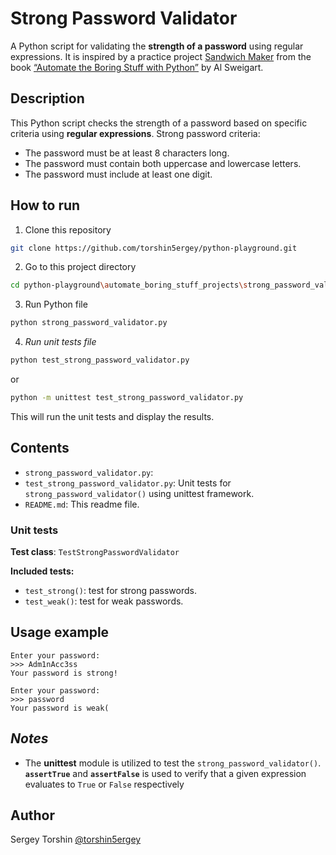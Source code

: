 # Strong Password Validator

A Python script for validating the **strength of a password** using regular expressions.
It is inspired by a practice project [Sandwich Maker](https://automatetheboringstuff.com/2e/chapter8/#calibre_link-288) from the book [“Automate the Boring Stuff with Python”](https://automatetheboringstuff.com/) by Al Sweigart.

## Description

This Python script checks the strength of a password based on specific criteria using **regular expressions**.
Strong password criteria:
- The password must be at least 8 characters long.
- The password must contain both uppercase and lowercase letters.
- The password must include at least one digit.

## How to run

1. Clone this repository
```bash
git clone https://github.com/torshin5ergey/python-playground.git
```
2. Go to this project directory
```bash
cd python-playground\automate_boring_stuff_projects\strong_password_validator
```
3. Run Python file
```bash
python strong_password_validator.py
```
4. *Run unit tests file*
```bash
python test_strong_password_validator.py
```
or
```bash
python -m unittest test_strong_password_validator.py
```
This will run the unit tests and display the results.

## Contents

- `strong_password_validator.py`: 
- `test_strong_password_validator.py`: Unit tests for `strong_password_validator()` using unittest framework.
- `README.md`: This readme file.

### Unit tests

**Test class**: `TestStrongPasswordValidator`

**Included tests:**

- `test_strong()`: test for strong passwords.
- `test_weak()`: test for weak passwords.

## Usage example

```
Enter your password: 
>>> Adm1nAcc3ss
Your password is strong!
```

```
Enter your password: 
>>> password
Your password is weak(
```

## *Notes*

- The **unittest** module is utilized to test the `strong_password_validator()`. **`assertTrue`** and **`assertFalse`** is used to verify that a given expression evaluates to `True` or `False` respectively
## Author

Sergey Torshin [@torshin5ergey](https://github.com/torshin5ergey)